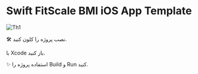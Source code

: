 # Swift FitScale BMI iOS App Template

![Th1](https://github.com/user-attachments/assets/65034c64-f566-43d2-85e0-8a42afc4e587)




🛠 نصب
پروژه را کلون کنید.

با Xcode باز کنید.

✨ استفاده
پروژه را Build و Run کنید.
